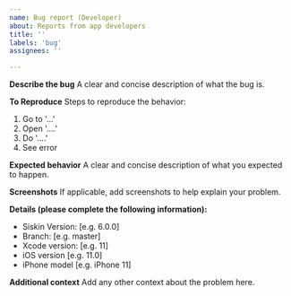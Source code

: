 ```yaml
---
name: Bug report (Developer)
about: Reports from app developers
title: ''
labels: 'bug'
assignees: ''

---
```


**Describe the bug**
A clear and concise description of what the bug is.

**To Reproduce**
Steps to reproduce the behavior:
1. Go to '...'
2. Open '....'
3. Do '....'
4. See error

**Expected behavior**
A clear and concise description of what you expected to happen.

**Screenshots**
If applicable, add screenshots to help explain your problem.

**Details (please complete the following information):**
 - Siskin Version: [e.g. 6.0.0]
 - Branch: [e.g. master]
 - Xcode version: [e.g. 11]
 - iOS version [e.g. 11.0]
 - iPhone model [e.g. iPhone 11]

**Additional context**
Add any other context about the problem here.
